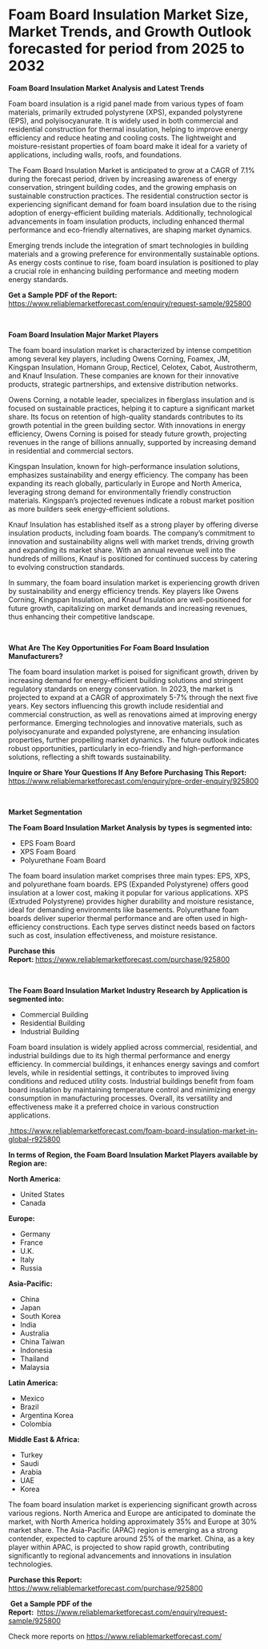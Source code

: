 <p><h1>Foam Board Insulation Market Size, Market Trends, and Growth Outlook forecasted for period from 2025 to 2032</h1></p><p><strong>Foam Board Insulation Market Analysis and Latest Trends</strong></p>
<p><p>Foam board insulation is a rigid panel made from various types of foam materials, primarily extruded polystyrene (XPS), expanded polystyrene (EPS), and polyisocyanurate. It is widely used in both commercial and residential construction for thermal insulation, helping to improve energy efficiency and reduce heating and cooling costs. The lightweight and moisture-resistant properties of foam board make it ideal for a variety of applications, including walls, roofs, and foundations.</p><p>The Foam Board Insulation Market is anticipated to grow at a CAGR of 7.1% during the forecast period, driven by increasing awareness of energy conservation, stringent building codes, and the growing emphasis on sustainable construction practices. The residential construction sector is experiencing significant demand for foam board insulation due to the rising adoption of energy-efficient building materials. Additionally, technological advancements in foam insulation products, including enhanced thermal performance and eco-friendly alternatives, are shaping market dynamics.</p><p>Emerging trends include the integration of smart technologies in building materials and a growing preference for environmentally sustainable options. As energy costs continue to rise, foam board insulation is positioned to play a crucial role in enhancing building performance and meeting modern energy standards.</p></p>
<p><strong>Get a Sample PDF of the Report:&nbsp;</strong> <a href="https://www.reliablemarketforecast.com/enquiry/request-sample/925800?utm_campaign=3129&utm_medium=2&utm_source=Github&utm_content=ia&utm_term=01042025&utm_id=foam-board-insulation">https://www.reliablemarketforecast.com/enquiry/request-sample/925800</a></p>
<p>&nbsp;</p>
<p><strong>Foam Board Insulation Major Market Players</strong></p>
<p><p>The foam board insulation market is characterized by intense competition among several key players, including Owens Corning, Foamex, JM, Kingspan Insulation, Homann Group, Recticel, Celotex, Cabot, Austrotherm, and Knauf Insulation. These companies are known for their innovative products, strategic partnerships, and extensive distribution networks.</p><p>Owens Corning, a notable leader, specializes in fiberglass insulation and is focused on sustainable practices, helping it to capture a significant market share. Its focus on retention of high-quality standards contributes to its growth potential in the green building sector. With innovations in energy efficiency, Owens Corning is poised for steady future growth, projecting revenues in the range of billions annually, supported by increasing demand in residential and commercial sectors.</p><p>Kingspan Insulation, known for high-performance insulation solutions, emphasizes sustainability and energy efficiency. The company has been expanding its reach globally, particularly in Europe and North America, leveraging strong demand for environmentally friendly construction materials. Kingspan’s projected revenues indicate a robust market position as more builders seek energy-efficient solutions.</p><p>Knauf Insulation has established itself as a strong player by offering diverse insulation products, including foam boards. The company’s commitment to innovation and sustainability aligns well with market trends, driving growth and expanding its market share. With an annual revenue well into the hundreds of millions, Knauf is positioned for continued success by catering to evolving construction standards.</p><p>In summary, the foam board insulation market is experiencing growth driven by sustainability and energy efficiency trends. Key players like Owens Corning, Kingspan Insulation, and Knauf Insulation are well-positioned for future growth, capitalizing on market demands and increasing revenues, thus enhancing their competitive landscape.</p></p>
<p>&nbsp;</p>
<p><strong>What Are The Key Opportunities For Foam Board Insulation Manufacturers?</strong></p>
<p><p>The foam board insulation market is poised for significant growth, driven by increasing demand for energy-efficient building solutions and stringent regulatory standards on energy conservation. In 2023, the market is projected to expand at a CAGR of approximately 5-7% through the next five years. Key sectors influencing this growth include residential and commercial construction, as well as renovations aimed at improving energy performance. Emerging technologies and innovative materials, such as polyisocyanurate and expanded polystyrene, are enhancing insulation properties, further propelling market dynamics. The future outlook indicates robust opportunities, particularly in eco-friendly and high-performance solutions, reflecting a shift towards sustainability.</p></p>
<p><strong>Inquire or Share Your Questions If Any Before Purchasing This Report:</strong> <a href="https://www.reliablemarketforecast.com/enquiry/pre-order-enquiry/925800?utm_campaign=3129&utm_medium=2&utm_source=Github&utm_content=ia&utm_term=01042025&utm_id=foam-board-insulation">https://www.reliablemarketforecast.com/enquiry/pre-order-enquiry/925800</a></p>
<p>&nbsp;</p>
<p><strong>Market Segmentation</strong></p>
<p><strong>The Foam Board Insulation Market Analysis by types is segmented into:</strong></p>
<p><ul><li>EPS Foam Board</li><li>XPS Foam Board</li><li>Polyurethane Foam Board</li></ul></p>
<p><p>The foam board insulation market comprises three main types: EPS, XPS, and polyurethane foam boards. EPS (Expanded Polystyrene) offers good insulation at a lower cost, making it popular for various applications. XPS (Extruded Polystyrene) provides higher durability and moisture resistance, ideal for demanding environments like basements. Polyurethane foam boards deliver superior thermal performance and are often used in high-efficiency constructions. Each type serves distinct needs based on factors such as cost, insulation effectiveness, and moisture resistance.</p></p>
<p><strong>Purchase this Report:&nbsp;</strong><a href="https://www.reliablemarketforecast.com/purchase/925800?utm_campaign=3129&utm_medium=2&utm_source=Github&utm_content=ia&utm_term=01042025&utm_id=foam-board-insulation">https://www.reliablemarketforecast.com/purchase/925800</a></p>
<p>&nbsp;</p>
<p><strong>The Foam Board Insulation Market Industry Research by Application is segmented into:</strong></p>
<p><ul><li>Commercial Building</li><li>Residential Building</li><li>Industrial Building</li></ul></p>
<p><p>Foam board insulation is widely applied across commercial, residential, and industrial buildings due to its high thermal performance and energy efficiency. In commercial buildings, it enhances energy savings and comfort levels, while in residential settings, it contributes to improved living conditions and reduced utility costs. Industrial buildings benefit from foam board insulation by maintaining temperature control and minimizing energy consumption in manufacturing processes. Overall, its versatility and effectiveness make it a preferred choice in various construction applications.</p></p>
<p><a href="https://www.reliablemarketforecast.com/foam-board-insulation-market-in-global-r925800?utm_campaign=3129&utm_medium=2&utm_source=Github&utm_content=ia&utm_term=01042025&utm_id=foam-board-insulation">&nbsp;https://www.reliablemarketforecast.com/foam-board-insulation-market-in-global-r925800</a></p>
<p><strong>In terms of Region, the Foam Board Insulation Market Players available by Region are:</strong></p>
<p>
    <p> <strong> North America: </strong>
        <ul>
            <li>United States</li>
            <li>Canada</li>
        </ul>
        </p> 
    <p> <strong> Europe: </strong>
        <ul>
            <li>Germany</li>
            <li>France</li>
            <li>U.K.</li>
            <li>Italy</li>
            <li>Russia</li>
        </ul>
        </p> 
    <p> <strong> Asia-Pacific: </strong>
        <ul>
            <li>China</li>
            <li>Japan</li>
            <li>South Korea</li>
            <li>India</li>
            <li>Australia</li>
            <li>China Taiwan</li>
            <li>Indonesia</li>
            <li>Thailand</li>
            <li>Malaysia</li>
        </ul>
        </p> 
    <p> <strong> Latin America: </strong>
        <ul>
            <li>Mexico</li>
            <li>Brazil</li>
            <li>Argentina Korea</li>
            <li>Colombia</li>
        </ul>
        </p> 
    <p> <strong> Middle East & Africa: </strong>
        <ul>
            <li>Turkey</li>
            <li>Saudi</li>
            <li>Arabia</li>
            <li>UAE</li>
            <li>Korea</li>
        </ul>
    </p>
    </p>
<p><p>The foam board insulation market is experiencing significant growth across various regions. North America and Europe are anticipated to dominate the market, with North America holding approximately 35% and Europe at 30% market share. The Asia-Pacific (APAC) region is emerging as a strong contender, expected to capture around 25% of the market. China, as a key player within APAC, is projected to show rapid growth, contributing significantly to regional advancements and innovations in insulation technologies.</p></p>
<p><strong>Purchase this Report: </strong><a href="https://www.reliablemarketforecast.com/purchase/925800?utm_campaign=3129&utm_medium=2&utm_source=Github&utm_content=ia&utm_term=01042025&utm_id=foam-board-insulation">https://www.reliablemarketforecast.com/purchase/925800</a></p>
<p>&nbsp;<strong>Get a Sample PDF of the Report:&nbsp;&nbsp;</strong><a href="https://www.reliablemarketforecast.com/enquiry/request-sample/925800?utm_campaign=3129&utm_medium=2&utm_source=Github&utm_content=ia&utm_term=01042025&utm_id=foam-board-insulation">https://www.reliablemarketforecast.com/enquiry/request-sample/925800</a></p>
<p><strong></strong></p>
<p>Check more reports on <a href="https://www.reliablemarketforecast.com/?utm_campaign=3129&utm_medium=2&utm_source=Github&utm_content=ia&utm_term=01042025&utm_id=foam-board-insulation">https://www.reliablemarketforecast.com/</a></p>